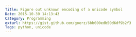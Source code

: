 ```yaml
---
Title: Figure out unknown encoding of a unicode symbol
Date: 2015-10-30 14:13:43
Category: Programming
exturl: https://gist.github.com/goerz/6bb600edb50d6df9b2f3
Tags: python, unicode
---
```

